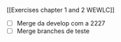 [[Exercises chapter 1 and 2 WEWLC]]
- [ ] Merge da develop com a 2227
- [ ] Merge branches de teste
